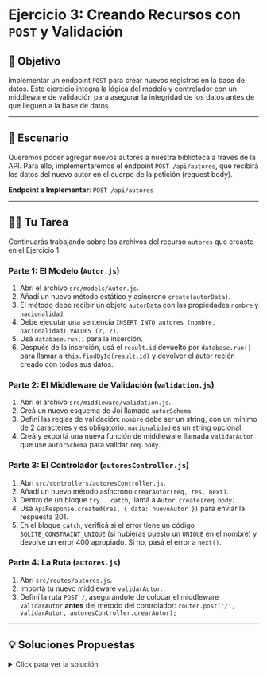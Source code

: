 # Ejercicio 3: Creando Recursos con `POST` y Validación

## 🎯 Objetivo

Implementar un endpoint `POST` para crear nuevos registros en la base de datos. Este ejercicio integra la lógica del modelo y controlador con un middleware de validación para asegurar la integridad de los datos antes de que lleguen a la base de datos.

---

## 📖 Escenario

Queremos poder agregar nuevos autores a nuestra biblioteca a través de la API. Para ello, implementaremos el endpoint `POST /api/autores`, que recibirá los datos del nuevo autor en el cuerpo de la petición (request body).

**Endpoint a Implementar**: `POST /api/autores`

---

## 🏋️‍♀️ Tu Tarea

Continuarás trabajando sobre los archivos del recurso `autores` que creaste en el Ejercicio 1.

### Parte 1: El Modelo (`Autor.js`)

1.  Abrí el archivo `src/models/Autor.js`.
2.  Añadí un nuevo método estático y asíncrono `create(autorData)`.
3.  El método debe recibir un objeto `autorData` con las propiedades `nombre` y `nacionalidad`.
4.  Debe ejecutar una sentencia `INSERT INTO autores (nombre, nacionalidad) VALUES (?, ?)`.
5.  Usá `database.run()` para la inserción.
6.  Después de la inserción, usá el `result.id` devuelto por `database.run()` para llamar a `this.findById(result.id)` y devolver el autor recién creado con todos sus datos.

### Parte 2: El Middleware de Validación (`validation.js`)

1.  Abrí el archivo `src/middleware/validation.js`.
2.  Creá un nuevo esquema de Joi llamado `autorSchema`.
3.  Definí las reglas de validación: `nombre` debe ser un string, con un mínimo de 2 caracteres y es obligatorio. `nacionalidad` es un string opcional.
4.  Creá y exportá una nueva función de middleware llamada `validarAutor` que use `autorSchema` para validar `req.body`.

### Parte 3: El Controlador (`autoresController.js`)

1.  Abrí `src/controllers/autoresController.js`.
2.  Añadí un nuevo método asíncrono `crearAutor(req, res, next)`.
3.  Dentro de un bloque `try...catch`, llamá a `Autor.create(req.body)`.
4.  Usá `ApiResponse.created(res, { data: nuevoAutor })` para enviar la respuesta 201.
5.  En el bloque `catch`, verificá si el error tiene un código `SQLITE_CONSTRAINT_UNIQUE` (si hubieras puesto un `UNIQUE` en el nombre) y devolvé un error 400 apropiado. Si no, pasá el error a `next()`.

### Parte 4: La Ruta (`autores.js`)

1.  Abrí `src/routes/autores.js`.
2.  Importá tu nuevo middleware `validarAutor`.
3.  Definí la ruta `POST /`, asegurándote de colocar el middleware `validarAutor` **antes** del método del controlador: `router.post('/', validarAutor, autoresController.crearAutor);`

---

## 💡 Soluciones Propuestas

<details>
<summary>Click para ver la solución</summary>

**`src/models/Autor.js` (métodos a agregar)**
```javascript
// ... dentro de la clase Autor

static async create(autorData) {
    const { nombre, nacionalidad } = autorData;
    const sql = `INSERT INTO autores (nombre, nacionalidad) VALUES (?, ?)`;
    const result = await database.run(sql, [nombre, nacionalidad]);
    return this.findById(result.id);
}

// findById es necesario para devolver el objeto creado
static async findById(id) {
    const sql = `SELECT * FROM autores WHERE id = ?`;
    return await database.get(sql, [id]);
}
```

**`src/middleware/validation.js` (código a agregar)**
```javascript
// ... otros esquemas

const autorSchema = Joi.object({
    nombre: Joi.string().min(2).max(100).required(),
    nacionalidad: Joi.string().max(100).optional(),
    fecha_nacimiento: Joi.date().optional()
});

export const validarAutor = (req, res, next) => {
    const { error } = autorSchema.validate(req.body);
    if (error) {
        return ApiResponse.badRequest(res, 'Datos de autor inválidos', {
            errores: error.details.map(d => d.message)
        });
    }
    next();
};
```

**`src/controllers/autoresController.js` (método a agregar)**
```javascript
// ... dentro del objeto autoresController

async crearAutor(req, res, next) {
    try {
        const nuevoAutor = await Autor.create(req.body);
        ApiResponse.created(res, { data: nuevoAutor });
    } catch (error) {
        // Manejar errores de constraints únicos si los hubiera
        next(error);
    }
}
```

**`src/routes/autores.js` (código a agregar)**
```javascript
// ... otras importaciones
import { validarAutor } from '../middleware/validation.js';

// ...
router.post('/', validarAutor, autoresController.crearAutor);

// ...
```

</details>
